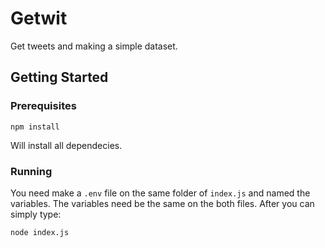 # Getwit

Get tweets and making a simple dataset.

## Getting Started



### Prerequisites

```
npm install
```
Will install all dependecies.

### Running

You need make a `.env` file on the same folder of `index.js` and named the variables. The variables need be the same on the both files. After you can simply type:

```
node index.js
```

